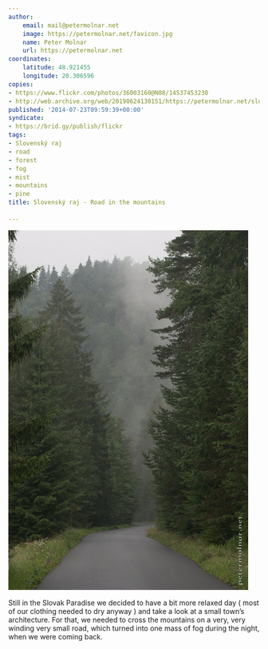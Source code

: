 ```yaml
---
author:
    email: mail@petermolnar.net
    image: https://petermolnar.net/favicon.jpg
    name: Peter Molnar
    url: https://petermolnar.net
coordinates:
    latitude: 48.921455
    longitude: 20.306596
copies:
- https://www.flickr.com/photos/36003160@N08/14537453230
- http://web.archive.org/web/20190624130151/https://petermolnar.net/slovensky-raj-slovak-paradise-road-in-the-mountains/
published: '2014-07-23T09:59:39+00:00'
syndicate:
- https://brid.gy/publish/flickr
tags:
- Slovenský raj
- road
- forest
- fog
- mist
- mountains
- pine
title: Slovenský raj - Road in the mountains

---
```


![](slovensky-raj-slovak-paradise-road-in-the-mountains.jpg)

Still in the Slovak Paradise we decided to have a bit more relaxed day (
most of our clothing needed to dry anyway ) and take a look at a small
town’s architecture. For that, we needed to cross the mountains on a
very, very winding very small road, which turned into one mass of fog
during the night, when we were coming back.